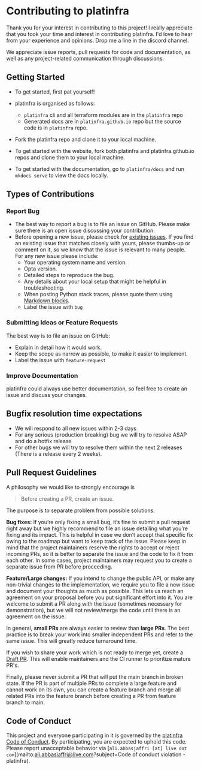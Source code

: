 # Contributing to platinfra

Thank you for your interest in contributing to this project! I really appreciate that you took your time and interest in contributing platinfra. I'd love to hear from your experience and opinions. Drop me a line in the discord channel.

We appreciate issue reports, pull requests for code and documentation,
as well as any project-related communication through discussions.

## Getting Started

- To get started, first pat yourself!

- platinfra is organised as follows:
    - `platinfra` cli and all terraform modules are in the `platinfra` repo
    - Generated docs are in `platinfra.github.io` repo but the source code is in `platinfra` repo.

- Fork the platinfra repo and clone it to your local machine.
- To get started with the website, fork both platinfra and platinfra.github.io repos and clone them to your local machine.
- To get started with the documentation, go to `platinfra/docs` and run `mkdocs serve` to view the docs locally.

## Types of Contributions

### Report Bug

- The best way to report a bug is to file an issue on GitHub. Please make sure there is an open issue discussing your contribution. 
- Before opening a new issue, please check for [existing issues](https://github.com/platinfra/platinfra/issues). If you find an existing issue that matches closely with yours, please thumbs-up or comment on it, so we know that the issue is relevant to many people. For any new issue please include:
    - Your operating system name and version.
    - Opta version.
    - Detailed steps to reproduce the bug.
    - Any details about your local setup that might be helpful in troubleshooting.
    - When posting Python stack traces, please quote them using [Markdown blocks](https://help.github.com/articles/creating-and-highlighting-code-blocks/).
    - Label the issue with `bug`


### Submitting Ideas or Feature Requests

The best way is to file an issue on GitHub:

- Explain in detail how it would work.
- Keep the scope as narrow as possible, to make it easier to implement.
- Label the issue with `feature-request`

### Improve Documentation

platinfra could always use better documentation, so feel free to create an issue and discuss your changes.

## Bugfix resolution time expectations

- We will respond to all new issues within 2-3 days
- For any serious (production breaking) bug we will try to resolve ASAP and do a hotfix release
- For other bugs we will try to resolve them within the next 2 releases (There is a release every 2 weeks).

## Pull Request Guidelines

A philosophy we would like to strongly encourage is

> Before creating a PR, create an issue.

The purpose is to separate problem from possible solutions.

**Bug fixes:** If you’re only fixing a small bug, it’s fine to submit a pull request right away but we highly recommend to file an issue detailing what you’re fixing and its impact. This is helpful in case we don’t accept that specific fix owing to the roadmap but want to keep track of the issue. Please keep in mind that the project maintainers reserve the rights to accept or reject incoming PRs, so it is better to separate the issue and the code to fix it from each other. In some cases, project maintainers may request you to create a separate issue from PR before proceeding.

**Feature/Large changes:** If you intend to change the public API, or make any non-trivial changes to the implementation, we require you to file a new issue and document your thoughts as much as possible. This lets us reach an agreement on your proposal before you put significant effort into it. You are welcome to submit a PR along with the issue (sometimes necessary for demonstration), but we will not review/merge the code until there is an agreement on the issue.

In general, __small PRs__ are always easier to review than __large PRs__. The best practice is to break your work into smaller independent PRs and refer to the same issue. This will greatly reduce turnaround time.

If you wish to share your work which is not ready to merge yet, create a [Draft PR](https://github.blog/2019-02-14-introducing-draft-pull-requests/). This will enable maintainers and the CI runner to prioritize mature PR's.

Finally, please never submit a PR that will put the main branch in broken state. If the PR is part of multiple PRs to complete a large feature and cannot work on its own, you can create a feature branch and merge all related PRs into the feature branch before creating a PR from feature branch to main.

## Code of Conduct

This project and everyone participating in it is governed by the [platinfra Code of Conduct](https://github.com/platinfra/platinfra/blob/main/CODE_OF_CONDUCT.md). By participating, you are expected to uphold this code. Please report unacceptable behavior via [`ali.abbasjaffri [at] live dot com`](mailto:ali.abbasjaffri@live.com?subject=Code of conduct violation - platinfra).
